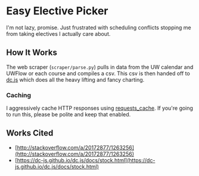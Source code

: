 # Easy Elective Picker
I'm not lazy, promise. Just frustrated with scheduling conflicts stopping me from taking electives I actually care about.

## How It Works
The web scraper (`scraper/parse.py`) pulls in data from the UW calendar and UWFlow or each course and compiles a csv. This csv is then handed off to [dc.js](https://dc-js.github.io/dc.js/) which does all the heavy lifting and fancy charting.

### Caching
I aggressively cache HTTP responses using [requests_cache](https://pypi.python.org/pypi/requests-cache). If you're going to run this, please be polite and keep that enabled.

## Works Cited
- [http://stackoverflow.com/a/20172877/1263256](http://stackoverflow.com/a/20172877/1263256)
- [https://dc-js.github.io/dc.js/docs/stock.html](https://dc-js.github.io/dc.js/docs/stock.html)
